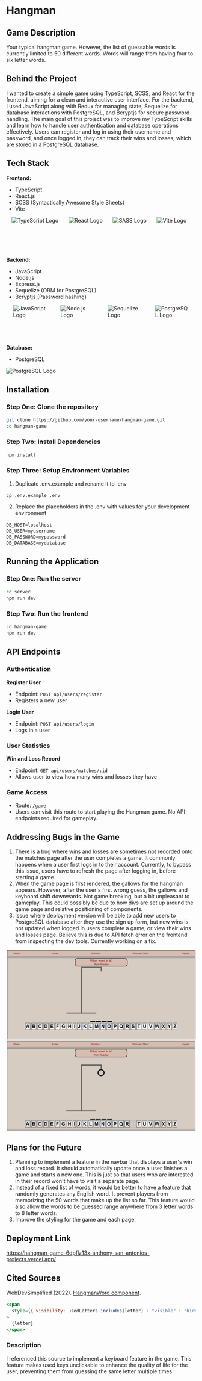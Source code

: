 # Hangman

## Game Description

Your typical hangman game. However, the list of guessable words is currently limited to 50 different words. Words will range from having four to six letter words.

## Behind the Project

I wanted to create a simple game using TypeScript, SCSS, and React for the frontend, aiming for a clean and interactive user interface. For the backend, I used JavaScript along with Redux for managing state, Sequelize for database interactions with PostgreSQL, and Bcryptjs for secure password handling. The main goal of this project was to improve my TypeScript skills and learn how to handle user authentication and database operations effectively. Users can register and log in using their username and password, and once logged in, they can track their wins and losses, which are stored in a PostgreSQL database.

## Tech Stack

**Frontend:**

- TypeScript
- React.js
- SCSS (Syntactically Awesome Style Sheets)
- Vite

<div style="display: flex; justify-content: space-around;">
    <img src='https://img.icons8.com/?size=100&id=bzf0DqjXFHIW&format=png&color=000000' alt="TypeScript Logo">
    <img src='https://img.icons8.com/?size=100&id=uJM6fQYqDaZK&format=png&color=000000' alt="React Logo">
    <img src='https://sass-lang.com/assets/img/styleguide/seal-color.png' width=90 height=90 alt="SASS Logo">
    <img src='https://upload.wikimedia.org/wikipedia/commons/f/f1/Vitejs-logo.svg' width=90 height=90 alt="Vite Logo">
</div>

**Backend:**

- JavaScript
- Node.js
- Express.js
- Sequelize (ORM for PostgreSQL)
- Bcryptjs (Password hashing)

<div style="display: flex; justify-content: space-around;">
    <img src='https://static.vecteezy.com/system/resources/previews/027/127/463/original/javascript-logo-javascript-icon-transparent-free-png.png' width=90 height=90 alt="JavaScript Logo">
    <img src='https://static-00.iconduck.com/assets.00/node-js-icon-227x256-913nazt0.png' width=90 height=90 alt="Node.js Logo">
    <img src='https://cdn.freebiesupply.com/logos/large/2x/sequelize-logo-png-transparent.png' width=90 height=90 alt="Sequelize Logo">
    <img src='https://img.icons8.com/?size=100&id=38561&format=png&color=000000' width=90 height=90 alt="PostgreSQL Logo">
</div>

**Database:**

- PostgreSQL

<img src='https://img.icons8.com/?size=100&id=38561&format=png&color=000000' width=90 height=90 alt="PostgreSQL Logo">

## Installation

### Step One: Clone the repository

```bash
git clone https://github.com/your-username/hangman-game.git
cd hangman-game
```

### Step Two: Install Dependencies

```bash
npm install
```

### Step Three: Setup Environment Variables

1. Duplicate .env.example and rename it to .env

```bash
cp .env.example .env
```

2. Replace the placeholders in the .env with values for your development environment

```plaintext
DB_HOST=localhost
DB_USER=myusername
DB_PASSWORD=mypassword
DB_DATABASE=mydatabase
```

## Running the Application

### Step One: Run the server

```bash
cd server
npm run dev
```

### Step Two: Run the frontend

```bash
cd hangman-game
npm run dev
```

## API Endpoints

### Authentication

**Register User**

- Endpoint: `POST api/users/register`
- Registers a new user

**Login User**

- Endpoint: `POST api/users/login`
- Logs in a user

### User Statistics

**Win and Loss Record**

- Endpoint: `GET api/users/matches/:id`
- Allows user to view how many wins and losses they have

### Game Access

- Route: `/game`
- Users can visit this route to start playing the Hangman game. No API endpoints required for gameplay.

## Addressing Bugs in the Game

1. There is a bug where wins and losses are sometimes not recorded onto the matches page after the user completes a game. It commonly happens when a user first logs in to their account. Currently, to bypass this issue, users have to refresh the page after logging in, before starting a game.
2. When the game page is first rendered, the gallows for the hangman appears. However, after the user's first wrong guess, the gallows and keyboard shift downwards. Not game breaking, but a bit unpleasant to gameplay. This could possibly be due to how divs are set up around the game page and relative positioning of components.
3. Issue where deployment version will be able to add new users to PostgreSQL database after they use the sign up form, but new wins is not updated when logged in users complete a game, or view their wins and losses page. Believe this is due to API fetch error on the frontend from inspecting the dev tools. Currently working on a fix.

![Gallows before incorrect guess](src/assets/PreGuess.png)
![Gallows after incorrect guess](src/assets/PostGuess.png)

## Plans for the Future

1. Planning to implement a feature in the navbar that displays a user's win and loss record. It should automatically update once a user finishes a game and starts a new one. This is just so that users who are interested in their record won't have to visit a separate page.
2. Instead of a fixed list of words, it would be better to have a feature that randomly generates any English word. It prevent players from memorizing the 50 words that make up the list so far. This feature would also allow the words to be guessed range anywhere from 3 letter words to 8 letter words.
3. Improve the styling for the game and each page.

## Deployment Link

https://hangman-game-6dpflz13x-anthony-san-antonios-projects.vercel.app/

## Cited Sources

WebDevSimplified (2022). [HangmanWord component](https://github.com/WebDevSimplified/react-hangman/blob/main/src/HangmanWord.tsx).

```jsx
<span
  style={{ visibility: usedLetters.includes(letter) ? "visible" : "hidden" }}
>
  {letter}
</span>
```

### Description

I referenced this source to implement a keyboard feature in the game. This feature makes used keys unclickable to enhance the quality of life for the user, preventing them from guessing the same letter multiple times.
